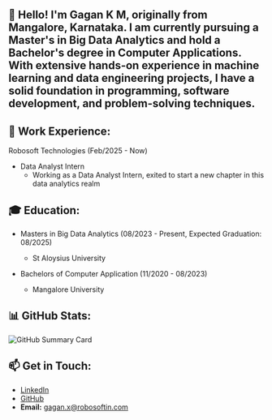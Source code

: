  ## 👋 Hello! I'm Gagan K M, originally from Mangalore, Karnataka. I am currently pursuing a Master's in Big Data Analytics and hold a Bachelor's degree in Computer Applications. With extensive hands-on experience in machine learning and data engineering projects, I have a solid foundation in programming, software development, and problem-solving techniques.

 ## 💼 Work Experience:
Robosoft Technologies (Feb/2025 - Now)
 - Data Analyst Intern
   - Working as a Data Analyst Intern, exited to start a new chapter in this data analytics realm

 ## 🎓 Education:
   - Masters in Big Data Analytics (08/2023 - Present, Expected Graduation: 08/2025)
     - St Aloysius University
     
   - Bachelors of Computer Application (11/2020 - 08/2023)
     - Mangalore University
  
## 📊 GitHub Stats:
![GitHub Summary Card](https://github-profile-summary-cards.vercel.app/api/cards/profile-details?username=gaganxrobosoft&theme=github_dark)

## 📫 Get in Touch:
- [LinkedIn](https://www.linkedin.com/in/gagan-k-m-a0580b285)
- [GitHub](https://www.github.com/gaganxrobosoft)
- **Email:** gagan.x@robosoftin.com
<!--
**gaganxrobosoft/gaganxrobosoft** is a ✨ _special_ ✨ repository because its `README.md` (this file) appears on your GitHub profile.

Here are some ideas to get you started:

- 🔭 I’m currently working on ...
- 🌱 I’m currently learning ...
- 👯 I’m looking to collaborate on ...
- 🤔 I’m looking for help with ...
- 💬 Ask me about ...
- 📫 How to reach me: ...
- 😄 Pronouns: ...
- ⚡ Fun fact: ...
-->
